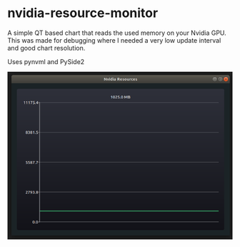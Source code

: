 # nvidia-resource-monitor

A simple QT based chart that reads the used memory on your Nvidia GPU. This was made for debugging where I needed a very low update interval and good chart resolution. 

Uses pynvml and PySide2

![nvidia-resource-monitor](https://github.com/bhowiebkr/nvidia-resource-monitor/blob/master/nvidia-resource-monitor.png)


